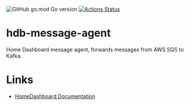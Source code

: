 
![GitHub go.mod Go version](https://img.shields.io/github/go-mod/go-version/tommzn/hdb-message-agent)
[![Actions Status](https://github.com/tommzn/hdb-message-agent/actions/workflows/go.image.build.amd64.yml/badge.svg)](https://github.com/tommzn/hdb-message-agent/actions)

# hdb-message-agent
Home Dashboard message agent, forwards messages from AWS SQS to Kafka.

# Links
- [HomeDashboard Documentation](https://github.com/tommzn/hdb-docs/wiki)

